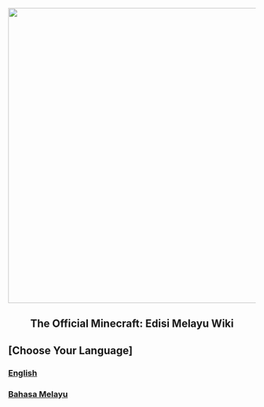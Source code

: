 <p align="center">
<img src="https://i.imgur.com/Wo8lhJl.png"  
        width="600" 
        style="display: block; margin: 0 auto" />
</p>
<h2 align="center"> The Official Minecraft: Edisi Melayu Wiki

## [Choose Your Language]<br />
### [English](https://github.com/Minecraft-EdisiMelayu/MCEM-Wiki/wiki/Content)<br />
### [Bahasa Melayu](https://github.com/Minecraft-EdisiMelayu/MCEM-Wiki/wiki/Kandungan)
